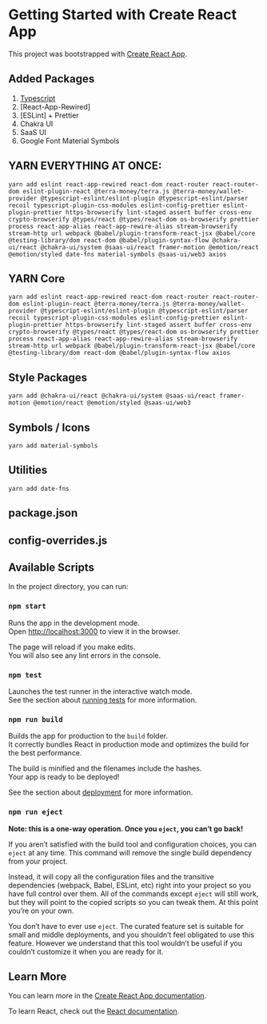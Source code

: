 # Getting Started with Create React App

This project was bootstrapped with [Create React App](https://github.com/facebook/create-react-app).

## Added Packages

1. [Typescript](https://www.typescriptlang.org/)
1. [React-App-Rewired]
1. [ESLint] + Prettier
1. Chakra UI
1. SaaS UI
1. Google Font Material Symbols


## YARN EVERYTHING AT ONCE:

```yarn add eslint react-app-rewired react-dom react-router react-router-dom eslint-plugin-react @terra-money/terra.js @terra-money/wallet-provider @typescript-eslint/eslint-plugin @typescript-eslint/parser recoil typescript-plugin-css-modules eslint-config-prettier eslint-plugin-prettier https-browserify lint-staged assert buffer cross-env crypto-browserify @types/react @types/react-dom os-browserify prettier process react-app-alias react-app-rewire-alias stream-browserify stream-http url webpack @babel/plugin-transform-react-jsx @babel/core @testing-library/dom react-dom @babel/plugin-syntax-flow @chakra-ui/react @chakra-ui/system @saas-ui/react framer-motion @emotion/react @emotion/styled date-fns material-symbols @saas-ui/web3 axios```

## YARN Core

`yarn add eslint react-app-rewired react-dom react-router react-router-dom eslint-plugin-react @terra-money/terra.js @terra-money/wallet-provider @typescript-eslint/eslint-plugin @typescript-eslint/parser recoil typescript-plugin-css-modules eslint-config-prettier eslint-plugin-prettier https-browserify lint-staged assert buffer cross-env crypto-browserify @types/react @types/react-dom os-browserify prettier process react-app-alias react-app-rewire-alias stream-browserify stream-http url webpack @babel/plugin-transform-react-jsx @babel/core @testing-library/dom react-dom @babel/plugin-syntax-flow axios`

## Style Packages

`yarn add @chakra-ui/react @chakra-ui/system @saas-ui/react framer-motion @emotion/react @emotion/styled @saas-ui/web3`

## Symbols / Icons

`yarn add material-symbols`

## Utilities

`yarn add date-fns`

## package.json

## config-overrides.js


## Available Scripts

In the project directory, you can run:

### `npm start`

Runs the app in the development mode.\
Open [http://localhost:3000](http://localhost:3000) to view it in the browser.

The page will reload if you make edits.\
You will also see any lint errors in the console.

### `npm test`

Launches the test runner in the interactive watch mode.\
See the section about [running tests](https://facebook.github.io/create-react-app/docs/running-tests) for more information.

### `npm run build`

Builds the app for production to the `build` folder.\
It correctly bundles React in production mode and optimizes the build for the best performance.

The build is minified and the filenames include the hashes.\
Your app is ready to be deployed!

See the section about [deployment](https://facebook.github.io/create-react-app/docs/deployment) for more information.

### `npm run eject`

**Note: this is a one-way operation. Once you `eject`, you can’t go back!**

If you aren’t satisfied with the build tool and configuration choices, you can `eject` at any time. This command will remove the single build dependency from your project.

Instead, it will copy all the configuration files and the transitive dependencies (webpack, Babel, ESLint, etc) right into your project so you have full control over them. All of the commands except `eject` will still work, but they will point to the copied scripts so you can tweak them. At this point you’re on your own.

You don’t have to ever use `eject`. The curated feature set is suitable for small and middle deployments, and you shouldn’t feel obligated to use this feature. However we understand that this tool wouldn’t be useful if you couldn’t customize it when you are ready for it.

## Learn More

You can learn more in the [Create React App documentation](https://facebook.github.io/create-react-app/docs/getting-started).

To learn React, check out the [React documentation](https://reactjs.org/).
